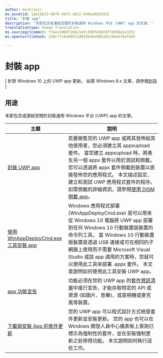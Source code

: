 ```yaml
---
author: msatranjr
ms.assetid: 1abcbb13-80f0-4bf1-a812-649ee8bd1915
title: "封裝 app"
description: "本節包含或連結至關於封裝通用 Windows 平台 (UWP) app 的文章。"
translationtype: Human Translation
ms.sourcegitcommit: f7eec4d8df2b62143c198fe507dffd936e2e325c
ms.openlocfilehash: 230c77cbe60631d643bebe905a92cdbeb76af4d2

---
```

# 封裝 app

\[ 針對 Windows 10 上的 UWP app 更新。 如需 Windows 8.x 文章，請參閱[封存](http://go.microsoft.com/fwlink/p/?linkid=619132) \]

## 用途

本節包含或連結至關於封裝通用 Windows 平台 (UWP) app 的文章。

| 主題 | 說明 |
|-------|-------------|
| [封裝 UWP app](packaging-uwp-apps.md) | 若要銷售您的 UWP app 或將其發佈給其他使用者，您必須建立其 appxupload 套件。 當您建立 appxupload 時，將產生另一個 appx 套件以用於測試和側載。 您可以透過將 appx 套件側載到裝置以直接發佈您的應用程式。 本文描述設定、建立和測試 UWP 應用程式套件的程序。 如需側載的詳細資訊，請參閱[使用 DISM 側載 app](http://go.microsoft.com/fwlink/?LinkID=231020)。 |
| [使用 WinAppDeployCmd.exe 工具安裝 app](install-universal-windows-apps-with-the-winappdeploycmd-tool.md) | Windows 應用程式部署 (WinAppDeployCmd.exe) 是可以用來從 Windows 10 電腦將 UWP app 部署到任何 Windows 10 行動裝置版裝置的命令列工具。 當 Windows 10 行動裝置版裝置是透過 USB 連接或可在相同的子網路上使用而不需要 Microsoft Visual Studio 或該 app 適用的方案時，您就可以使用此工具來部署 .appx 套件。 本文章說明如何使用此工具安裝 UWP app。 |
| [app 功能宣告](app-capability-declarations.md) | 功能必須在您的 UWP app 的[套件資訊清單](https://msdn.microsoft.com/library/windows/apps/BR211474)中進行宣告，才能存取特定的 API 或資源 (如圖片、音樂)，或是相機或麥克風等裝置。 |
| [下載與安裝 App 的套件更新](self-install-package-updates.md) | 您的 UWP app 可以程式設計方式檢查套件更新並安裝更新。 您的 app 也可以在 Windows 開發人員中心儀表板上查詢已標示為強制性的套件，並在安裝強制更新之前停用功能。 本文說明如何執行這些工作。 |
 



<!--HONumber=Aug16_HO5-->


